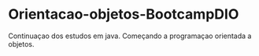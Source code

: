 # Orientacao-objetos-BootcampDIO
Continuaçao dos estudos em java. Começando a programaçao orientada a objetos.
